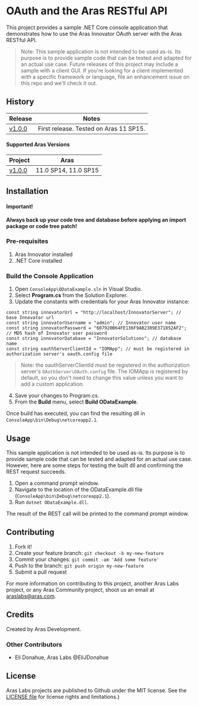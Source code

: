 # OAuth and the Aras RESTful API

This project provides a sample .NET Core console application that demonstrates how to use the Aras Innovator OAuth server with the Aras RESTful API.

>Note: This sample application is not intended to be used as-is. Its purpose is to provide sample code that can be tested and adapted for an actual use case. Future releases of this project may include a sample with a client GUI. If you're looking for a client implemented with a specific framework or language, file an enhancement issue on this repo and we'll check it out.

## History

Release | Notes
--------|--------
[v1.0.0](https://github.com/ArasLabs/rest-auth-example/releases/tag/v1.0.0) | First release. Tested on Aras 11 SP15. 

#### Supported Aras Versions

Project | Aras
--------|------
[v1.0.0](https://github.com/ArasLabs/rest-auth-example/releases/tag/v1.0.0) | 11.0 SP14, 11.0 SP15

## Installation

#### Important!
**Always back up your code tree and database before applying an import package or code tree patch!**

### Pre-requisites

1. Aras Innovator installed
2. .NET Core installed

### Build the Console Application

1. Open `ConsoleApp\ODataExample.sln` in Visual Studio.
2. Select **Program.cs** from the Solution Explorer.
3. Update the constants with credentials for your Aras Innovator instance:

```
const string innovatorUrl = "http://localhost/InnovatorServer"; // base Innovator url
const string innovatorUsername = "admin"; // Innovator user name
const string innovatorPassword = "607920B64FE136F9AB2389E371852AF2"; // MD5 hash of Innovator user password
const string innovatorDatabase = "InnovatorSolutions"; // database name
const string oauthServerClientId = "IOMApp"; // must be registered in authorization server's oauth.config file
```

>Note: the oauthServerClientId must be registered in the authorization server's `OAuthServer\OAuth.config` file. The IOMApp is registered by default, so you don't need to change this value unless you want to add a custom application.

4. Save your changes to Program.cs.
5. From the **Build** menu, select **Build ODataExample**.

Once build has executed, you can find the resulting dll in `ConsoleApp\bin\Debug\netcoreapp2.1`.

## Usage

This sample application is not intended to be used as-is. Its purpose is to provide sample code that can be tested and adapted for an actual use case. However, here are some steps for testing the built dll and confirming the REST request succeeds.

1. Open a command prompt window.
2. Navigate to the location of the ODataExample.dll file (`ConsoleApp\bin\Debug\netcoreapp2.1`).
3. Run `dotnet ODataExample.dll`.

The result of the REST call will be printed to the command prompt window.

## Contributing

1. Fork it!
2. Create your feature branch: `git checkout -b my-new-feature`
3. Commit your changes: `git commit -am 'Add some feature'`
4. Push to the branch: `git push origin my-new-feature`
5. Submit a pull request

For more information on contributing to this project, another Aras Labs project, or any Aras Community project, shoot us an email at araslabs@aras.com.

## Credits

Created by Aras Development.

### Other Contributors
* Eli Donahue, Aras Labs @EliJDonahue

## License

Aras Labs projects are published to Github under the MIT license. See the [LICENSE file](./LICENSE.md) for license rights and limitations.)